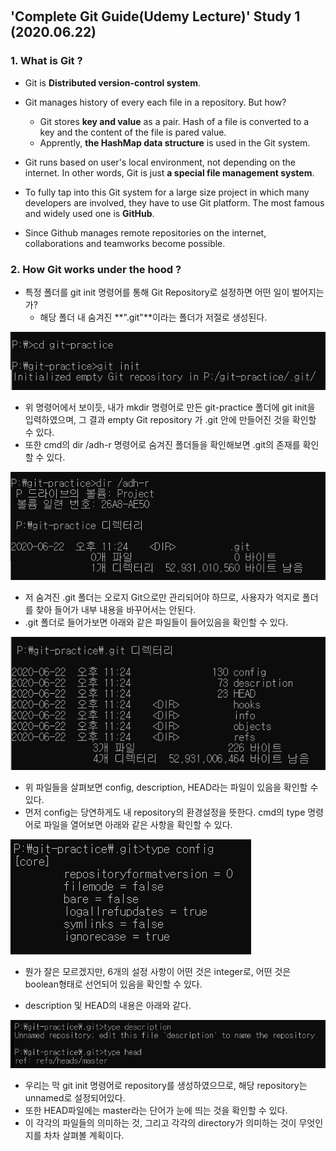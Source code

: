 ​	

## 'Complete Git Guide(Udemy Lecture)' Study 1 (2020.06.22)

### 1. What is Git ?

- Git is **Distributed version-control system**.

- Git manages history of every each file in a repository. But how?

  - Git stores **key and value** as a pair. Hash of a file is converted to a key and the content of the file is pared value.
  - Apprently, **the HashMap data structure** is used in the Git system.

- Git runs based on user's local environment, not depending on the internet. In other words, Git is just **a special file management system**.

- To fully tap into this Git system for a large size project in which many developers are involved, they have to use Git platform. The most famous and widely used one is **GitHub**.

- Since Github manages remote repositories on the internet, collaborations and teamworks become possible.

  

### 2. How Git works under the hood ?

- 특정 폴더를 git init 명령어를 통해 Git Repository로 설정하면 어떤 일이 벌어지는가?
  - 해당 폴더 내 숨겨진 **".git"**이라는 폴더가 저절로 생성된다.

![image-20200622232439450](.\img\image-20200622232439450.png)

- 위 명령어에서 보이듯, 내가 mkdir 명령어로 만든 git-practice 폴더에 git init을 입력하였으며, 그 결과 empty Git repository 가 .git 안에 만들어진 것을 확인할 수 있다.
- 또한 cmd의 dir /adh-r 명령어로 숨겨진 폴더들을 확인해보면 .git의 존재를 확인할 수 있다.

![image-20200622232914173](.\img\image-20200622232914173.png)

- 저 숨겨진 .git 폴더는 오로지 Git으로만 관리되어야 하므로, 사용자가 억지로 폴더를 찾아 들어가 내부 내용을 바꾸어서는 안된다.
- .git 폴더로 들어가보면 아래와 같은 파일들이 들어있음을 확인할 수 있다.

![image-20200622233816720](.\img\image-20200622233816720.png)

- 위 파일들을 살펴보면 config, description, HEAD라는 파일이 있음을 확인할 수 있다.
- 먼저 config는 당연하게도 내 repository의 환경설정을 뜻한다. cmd의 type 명령어로 파일을 열어보면 아래와 같은 사항을 확인할 수 있다.

![image-20200622234052814](.\img\image-20200622234052814.png)

- 뭔가 잘은 모르겠지만, 6개의 설정 사항이 어떤 것은 integer로, 어떤 것은 boolean형태로 선언되어 있음을 확인할 수 있다.

- description 및 HEAD의 내용은 아래와 같다.

![image-20200622234403528](.\img\image-20200622234403528.png)

- 우리는 막 git init 명령어로 repository를 생성하였으므로, 해당 repository는 unnamed로 설정되어있다.	
- 또한 HEAD파일에는 master라는 단어가 눈에 띄는 것을 확인할 수 있다.
- 이 각각의 파일들의 의미하는 것, 그리고 각각의 directory가 의미하는 것이 무엇인지를 차차 살펴볼 계획이다.